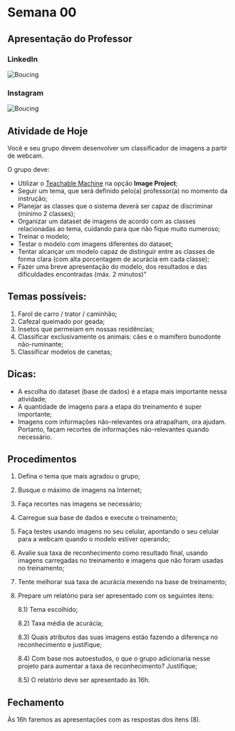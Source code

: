 # Semana 00

## Apresentação do Professor

### LinkedIn


<picture>
   <source media="(prefers-color-scheme: light)" srcset="https://github.com/agodoi/m01-semana00/blob/main/imgs/QRCode-LinkedIn.png">
   <img alt="Boucing" src="[YOUR-DEFAULT-IMAGE](https://github.com/agodoi/m01-semana00/blob/main/imgs/QRCode-LinkedIn.png)">
</picture>


### Instagram

<picture>
   <source media="(prefers-color-scheme: light)" srcset="https://github.com/agodoi/m01-semana00/blob/main/imgs/QRCode-Instagram.png">
   <img alt="Boucing" src="[YOUR-DEFAULT-IMAGE](https://github.com/agodoi/m01-semana00/blob/main/imgs/QRCode-Instagram.png)">
</picture>


## Atividade de Hoje

Você e seu grupo devem desenvolver um classificador de imagens a partir de webcam. 

O grupo deve:

- Utilizar o [Teachable Machine](https://teachablemachine.withgoogle.com/train) na opção **Image Project**;
- Seguir um tema, que será definido pelo(a) professor(a) no momento da instrução;
- Planejar as classes que o sistema deverá ser capaz de discriminar (mínimo 2 classes);
- Organizar um dataset de imagens de acordo com as classes relacionadas ao tema, cuidando para que não fique muito numeroso;
- Treinar o modelo;
- Testar o modelo com imagens diferentes do dataset;
- Tentar alcançar um modelo capaz de distinguir entre as classes de forma clara (com alta porcentagem de acurácia em cada classe);
- Fazer uma breve apresentação do modelo, dos resultados e das dificuldades encontradas (máx. 2 minutos)"

## Temas possíveis:

1) Farol de carro / trator / caminhão;
2) Cafezal queimado por geada;
3) Insetos que permeiam em nossas residências;
4) Classificar exclusivamente os animais: cães e o mamífero bunodonte não-ruminante;
5) Classificar modelos de canetas;

## Dicas:

* A escolha do dataset (base de dados) é a etapa mais importante nessa atividade;
* A quantidade de imagens para a etapa do treinamento é super importante;
* Imagens com informações não-relevantes ora atrapalham, ora ajudam. Portanto, façam recortes de informações não-relevantes quando necessário.

## Procedimentos

1) Defina o tema que mais agradou o grupo;
2) Busque o máximo de imagens na Internet;
3) Faça recortes nas imagens se necessário;
4) Carregue sua base de dados e execute o treinamento;
5) Faça testes usando imagens no seu celular, apontando o seu celular para a webcam quando o modelo estiver operando;
6) Avalie sua taxa de reconhecimento como resultado final, usando imagens carregadas no treinamento e imagens que não foram usadas no treinamento;
7) Tente melhorar sua taxa de acurácia mexendo na base de treinamento;
8) Prepare um relatório para ser apresentado com os seguintes itens:

   8.1) Tema escolhido;
   
   8.2) Taxa média de acurácia;

   8.3) Quais atributos das suas imagens estão fazendo a diferença no reconhecimento e justifique;

   8.4) Com base nos autoestudos, o que o grupo adicionaria nesse projeto para aumentar a taxa de reconhecimento? Justifique;

   8.5) O relatório deve ser apresentado às 16h.


## Fechamento

Às 16h faremos as apresentações com as respostas dos itens (8).
